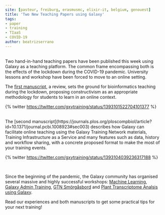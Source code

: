 ```yaml
---
site: [pasteur, freiburg, erasmusmc, elixir-it, belgium, genouest]
title: 'Two New Teaching Papers using Galaxy'
tags:
- paper
- training
- TIaaS
- COVID-19
author: beatrizserrano
---
```


<br>
Two hand-in-hand teaching papers have been published this week using Galaxy as a teaching platform. The common frame encompassing both is the effects of the lockdown during the COVID-19 pandemic. University lessons and workshop have been forced to move to an online setting. 

The [first manuscript](https://journals.plos.org/ploscompbiol/article?id=10.1371/journal.pcbi.1008922), a review, sets the ground for bioinformatics teaching during the lockdown, proposing constructivism as an appropriate methodology for students to learn in an online context.
<br>

{% twitter https://twitter.com/gxytraining/status/1393101522704101377 %}

<br>
The [second manuscript](https://journals.plos.org/ploscompbiol/article?id=10.1371/journal.pcbi.1008923#sec003) describes how Galaxy can facilitate online teaching using the Galaxy Training Network materials, Training Infrastructure as a Service and many features such as data, history and workflow sharing, with a concrete proposed format to make the most of your training events.

<br>

{% twitter https://twitter.com/gxytraining/status/1393104039236317188 %}

<br>

Since the beginning of the pandemic, the Galaxy community has organised several massive and highly successful workshops: [Machine Learning](https://galaxyproject.eu/posts/2020/09/15/ML-lessons-learned/), [Galaxy Admin Training](https://gallantries.github.io/posts/2021/02/01/gat/), [GTN Smörgåsbord](https://gallantries.github.io/posts/2021/03/01/sm%C3%B6rg%C3%A5sbord/) and [Plant Transcriptome Analsis using Galaxy](https://galaxyproject.eu/posts/2021/05/03/plant-summary/).


Read our experiences and both manuscripts to get some practical tips for your next training!
